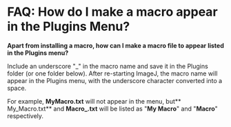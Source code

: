 # FAQ: How do I make a macro appear in the Plugins Menu?

**Apart from installing a macro, how can I make a macro file to appear
listed in the Plugins menu?**

Include an underscore \"\_\" in the macro name and save it in the
Plugins folder (or one folder below). After re-starting ImageJ, the
macro name will appear in the Plugins menu, with the underscore
character converted into a space.

For example, **MyMacro.txt** will not appear in the menu, but\*\*
My_Macro.txt\*\* and **Macro\_.txt** will be listed as \"**My Macro**\"
and \"**Macro**\" respectively.
